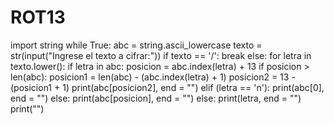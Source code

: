 
# ROT13
import string
while True:
    abc = string.ascii_lowercase
    texto = str(input("Ingrese el texto a  cifrar:"))
    if texto == '/':
        break
    else:
        for letra in texto.lower():
            if letra in abc:
                posicion = abc.index(letra) + 13
                if posicion > len(abc):
                    posicion1 = len(abc) -      (abc.index(letra) + 1)
                    posicion2 = 13 - (posicion1 + 1)
                    print(abc[posicion2], 
                          end = "") 
                elif (letra == 'n'):
                    print(abc[0], end = "")
                else:
                    print(abc[posicion], end =                             "")
            else:
                print(letra, end = "")
      print("")
